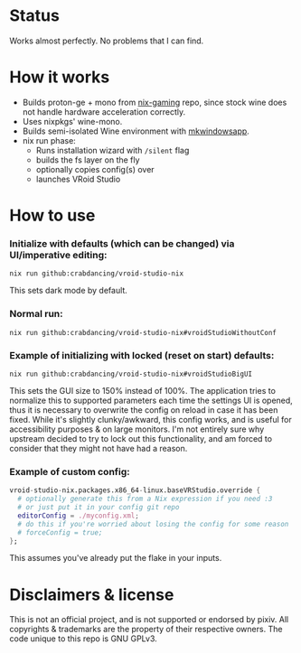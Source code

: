 # Status

Works almost perfectly. No problems that I can find.

# How it works

- Builds proton-ge + mono from [nix-gaming](https://github.com/fufexan/nix-gaming) repo, since stock wine does not handle hardware acceleration correctly.
- Uses nixpkgs' wine-mono.
- Builds semi-isolated Wine environment with [mkwindowsapp](https://github.com/emmanuelrosa/erosanix/tree/master/pkgs/mkwindowsapp).
- nix run phase:
  - Runs installation wizard with `/silent` flag
  - builds the fs layer on the fly
  - optionally copies config(s) over
  - launches VRoid Studio


# How to use


### Initialize with defaults (which can be changed) via UI/imperative editing:

`nix run github:crabdancing/vroid-studio-nix`

This sets dark mode by default.


### Normal run:

`nix run github:crabdancing/vroid-studio-nix#vroidStudioWithoutConf`


### Example of initializing with locked (reset on start) defaults:

`nix run github:crabdancing/vroid-studio-nix#vroidStudioBigUI`

This sets the GUI size to 150% instead of 100%. The application tries to normalize this to supported parameters each time the settings UI is opened, thus it is necessary to overwrite the config on reload in case it has been fixed. While it's slightly clunky/awkward, this config works, and is useful for accessibility purposes & on large monitors. I'm not entirely sure why upstream decided to try to lock out this functionality, and am forced to consider that they might not have had a reason.

### Example of custom config:

```nix
vroid-studio-nix.packages.x86_64-linux.baseVRStudio.override {
  # optionally generate this from a Nix expression if you need :3
  # or just put it in your config git repo
  editorConfig = ./myconfig.xml;
  # do this if you're worried about losing the config for some reason
  # forceConfig = true;
};
```

This assumes you've already put the flake in your inputs.

# Disclaimers & license

This is not an official project, and is not supported or endorsed by pixiv. All copyrights & trademarks are the property of their respective owners. The code unique to this repo is GNU GPLv3.